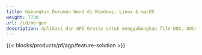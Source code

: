 ```yaml
---
title: Gabungkan Dokumen Word di Windows, Linux & macOS 
weight: 7730
url: /id/merger
description: Aplikasi dan API Gratis untuk menggabungkan file DOC, DOCX, RTF, DOT, DOTX, DOTM
---
```


{{< blocks/products/pf/agp/feature-solution >}} 

